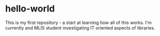 # hello-world
This is my first repository - a start at learning how all of this works. I'm currently and MLIS student investigating IT oriented aspects of libraries. 
